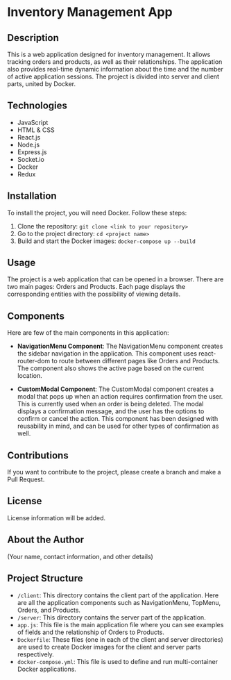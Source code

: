 # Inventory Management App

## Description
This is a web application designed for inventory management. It allows tracking orders and products, as well as their relationships. The application also provides real-time dynamic information about the time and the number of active application sessions. The project is divided into server and client parts, united by Docker.

## Technologies
- JavaScript
- HTML & CSS
- React.js
- Node.js
- Express.js
- Socket.io
- Docker
- Redux

## Installation
To install the project, you will need Docker. Follow these steps:

1. Clone the repository: `git clone <link to your repository>`
2. Go to the project directory: `cd <project name>`
3. Build and start the Docker images: `docker-compose up --build`

## Usage
The project is a web application that can be opened in a browser. There are two main pages: Orders and Products. Each page displays the corresponding entities with the possibility of viewing details.

## Components
Here are few of the main components in this application:

- **NavigationMenu Component**: The NavigationMenu component creates the sidebar navigation in the application. This component uses react-router-dom to route between different pages like Orders and Products. The component also shows the active page based on the current location.

- **CustomModal Component**: The CustomModal component creates a modal that pops up when an action requires confirmation from the user. This is currently used when an order is being deleted. The modal displays a confirmation message, and the user has the options to confirm or cancel the action. This component has been designed with reusability in mind, and can be used for other types of confirmation as well.

## Contributions
If you want to contribute to the project, please create a branch and make a Pull Request.

## License
License information will be added.

## About the Author
(Your name, contact information, and other details)

## Project Structure
- `/client`: This directory contains the client part of the application. Here are all the application components such as NavigationMenu, TopMenu, Orders, and Products.
- `/server`: This directory contains the server part of the application.
- `app.js`: This file is the main application file where you can see examples of fields and the relationship of Orders to Products.
- `Dockerfile`: These files (one in each of the client and server directories) are used to create Docker images for the client and server parts respectively.
- `docker-compose.yml`: This file is used to define and run multi-container Docker applications.
